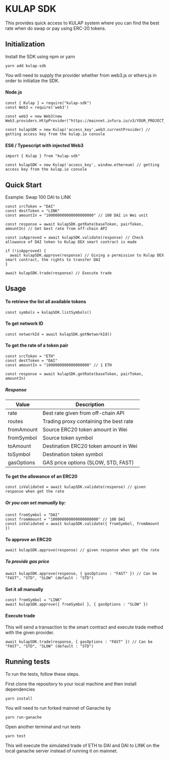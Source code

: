 # KULAP SDK 

This provides quick access to KULAP system where you can find the best rate when do swap or pay using ERC-20 tokens.

## Initialization

Install the SDK using npm or yarn

```
yarn add kulap-sdk
```

You will need to supply the provider whether from web3.js or ethers.js in order to initialize the SDK.

#### Node.js

```
const { Kulap } = require("kulap-sdk")
const Web3 = require('web3')

const web3 = new Web3(new Web3.providers.HttpProvider("https://mainnet.infura.io/v3/YOUR_PROJECT_ID"))

const kulapSDK = new Kulap('access_key',web3.currentProvider) // getting access key from the kulap.io console
```

#### ES6 / Typescript with injected Web3

```
import { Kulap } from "kulap-sdk"

const kulapSDK = new Kulap('access_key', window.ethereum) // getting access key from the kulap.io console
```
## Quick Start

Example: Swap 100 DAI to LINK

```
const srcToken = "DAI"
const destToken = "LINK"
const amountIn = "100000000000000000000" // 100 DAI in Wei unit

const response = await kulapSDK.getRate(baseToken, pairToken, amountIn) // Get best rate from off-chain API

const isApproved = await kulapSDK.validate(response) // Check allowance of DAI token to Kulap DEX smart contract is made

if (!isApproved) {
  await kulapSDK.approve(response) // Giving a permission to Kulap DEX smart contract, the rights to transfer DAI
}

await kulapSDK.trade(response) // Execute trade

```

## Usage

#### To retrieve the list all available tokens
```
const symbols = kulapSDK.listSymbols()
```

#### To get network ID
```
const networkId = await kulapSDK.getNetworkId()
```

#### To get the rate of a token pair 
```
const srcToken = "ETH"
const destToken = "DAI"
const amountIn = "1000000000000000000" // 1 ETH

const response = await kulapSDK.getRate(baseToken, pairToken, amountIn)
```
##### Response
| Value      | Description                                |
|------------|--------------------------------------------|
| rate       | Best rate given from off-chain API         | 
| routes     | Trading proxy containing the best rate     |          
| fromAmount | Source ERC20 token amount in Wei           | 
| fromSymbol | Source token symbol                        | 
| toAmount   | Destination ERC20 token amount in Wei      |
| toSymbol   | Destination token symbol                   | 
| gasOptions | GAS price options (SLOW, STD, FAST)        | 

#### To get the allowance of an ERC20
```
const isValidated = await kulapSDK.validate(response) // given response when get the rate 
```

##### Or you can set manually by:
```
const fromSymbol = "DAI"
const fromAmount = "100000000000000000000" // 100 DAI
const isValidated = await kulapSDK.validate({ fromSymbol, fromAmount })
```

#### To approve an ERC20
```
await kulapSDK.approve(response) // given response when get the rate 
```
##### To provide gas price
```
await kulapSDK.approve(response, { gasOptions : "FAST" }) // Can be "FAST", "STD", "SLOW" (default : "STD")
```
#### Set it all manually
```
const fromSymbol = "LINK"
await kulapSDK.approve({ fromSymbol }, { gasOptions : "SLOW" })
```

#### Execute trade
This will send a transaction to the smart contract and execute trade method with the given provider.
```
await kulapSDK.trade(response, { gasOptions : "FAST" }) // Can be "FAST", "STD", "SLOW" (default : "STD")
```


## Running tests

To run the tests, follow these steps.

First clone the repository to your local machine and then install dependencies

```
yarn install
```
You will need to run forked mainnet of Ganache by

```
yarn run-ganache
```
Open another terminal and run tests
```
yarn test
```
This will execute the simulated trade of ETH to DAI and DAI to LINK on the local ganache server instead of running it on mainnet.








